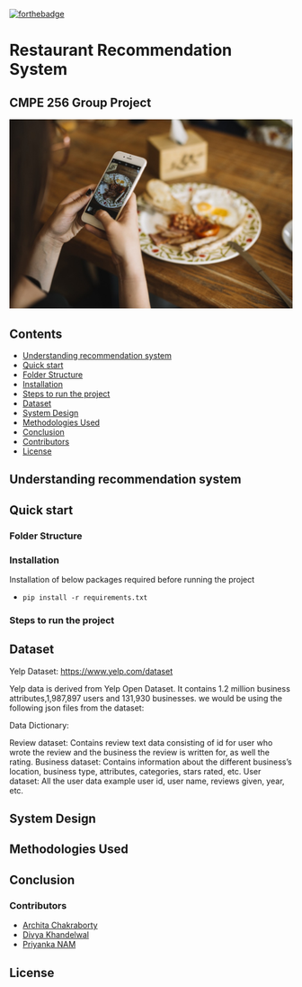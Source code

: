 [![forthebadge](https://forthebadge.com/images/badges/made-with-python.svg)](https://forthebadge.com)

# Restaurant Recommendation System
## CMPE 256 Group Project

![](/5.Archive/images/restaurant_image_header.jpeg)


## Contents

 * [Understanding recommendation system](#understanding-recommendation-system)
 * [Quick start](#quick-start)
 * [Folder Structure](#folder-structure)
 * [Installation](#installation)
 * [Steps to run the project](#steps-to-run-the-project)
 * [Dataset](#Dataset)
 * [System Design](#system-design)
 * [Methodologies Used](#medthologies-used)
 * [Conclusion](#Conclusion)
 * [Contributors](#Contributors)
 * [License](#License)

 
## Understanding recommendation system
 
## Quick start

### Folder Structure

### Installation

Installation of below packages required before running the project

* `pip install -r requirements.txt`
  
### Steps to run the project


## Dataset

Yelp Dataset: https://www.yelp.com/dataset

Yelp data is derived from Yelp Open Dataset. It contains 1.2 million business attributes,1,987,897 users and 131,930 businesses. we would be using the following json files from the dataset:

Data Dictionary:

Review dataset: Contains review text data consisting of id for user who wrote the review and the business the review is written for, as well the rating. 
Business dataset: Contains information about the different business’s location, business type, attributes, categories, stars rated, etc.
User dataset: All the user data example  user id, user name, reviews given, year, etc.

## System Design

## Methodologies Used

## Conclusion

### Contributors

* [Archita Chakraborty](https://github.com/Archita22ind)
* [Divya Khandelwal](https://github.com/divyaKh)
* [Priyanka NAM](https://github.com/Priyanka-NAM)



##  License
